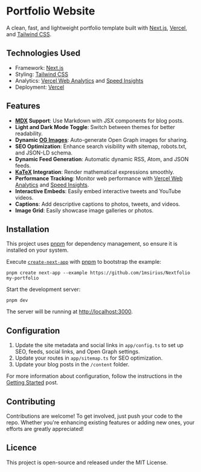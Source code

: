 # Portfolio Website

A clean, fast, and lightweight portfolio template built with [Next.js](https://nextjs.org/), [Vercel](https://vercel.com/), and [Tailwind CSS](https://tailwindcss.com/).

## Technologies Used

- Framework: [Next.js](https://nextjs.org/)
- Styling: [Tailwind CSS](https://tailwindcss.com/)
- Analytics: [Vercel Web Analytics](https://vercel.com/docs/speed-insights) and [Speed Insights](https://vercel.com/docs/speed-insights)
- Deployment: [Vercel](https://vercel.com/)

## Features

- **[MDX](https://mdxjs.com/) Support**: Use Markdown with JSX components for blog posts.
- **Light and Dark Mode Toggle**: Switch between themes for better readability.
- **Dynamic [OG Images](https://vercel.com/docs/functions/og-image-generation)**: Auto-generate Open Graph images for sharing.
- **SEO Optimization**: Enhance search visibility with sitemap, robots.txt, and JSON-LD schema.
- **Dynamic Feed Generation**: Automatic dynamic RSS, Atom, and JSON feeds.
- **[KaTeX](https://katex.org/) Integration**: Render mathematical expressions smoothly.
- **Performance Tracking**: Monitor web performance with [Vercel Web Analytics](https://vercel.com/docs/speed-insights) and [Speed Insights](https://vercel.com/docs/speed-insights).
- **Interactive Embeds**: Easily embed interactive tweets and YouTube videos.
- **Captions**: Add descriptive captions to photos, tweets, and videos.
- **Image Grid**: Easily showcase image galleries or photos.

## Installation

This project uses [pnpm](https://pnpm.io/installation) for dependency management, so ensure it is installed on your system.

Execute [`create-next-app`](https://github.com/vercel/next.js/tree/canary/packages/create-next-app) with [pnpm](https://pnpm.io/installation) to bootstrap the example:

```
pnpm create next-app --example https://github.com/1msirius/Nextfolio my-portfolio
```

Start the development server:

```
pnpm dev
```

The server will be running at [http://localhost:3000](http://localhost:3000).

## Configuration

1. Update the site metadata and social links in `app/config.ts` to set up SEO, feeds, social links, and Open Graph settings.
2. Update your routes in `app/sitemap.ts` for SEO optimization.
3. Update your blog posts in the `/content` folder.

For more information about configuration, follow the instructions in the [Getting Started](https://lecktang.com/blog/getting-started) post.

## Contributing

Contributions are welcome! To get involved, just push your code to the repo. Whether you're enhancing existing features or adding new ones, your efforts are greatly appreciated!

## Licence

This project is open-source and released under the MIT License.
